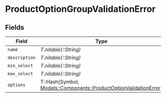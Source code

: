 # ProductOptionGroupValidationError


## Fields

| Field                                                                                                                    | Type                                                                                                                     | Required                                                                                                                 | Description                                                                                                              |
| ------------------------------------------------------------------------------------------------------------------------ | ------------------------------------------------------------------------------------------------------------------------ | ------------------------------------------------------------------------------------------------------------------------ | ------------------------------------------------------------------------------------------------------------------------ |
| `name`                                                                                                                   | *T.nilable(::String)*                                                                                                    | :heavy_minus_sign:                                                                                                       | N/A                                                                                                                      |
| `description`                                                                                                            | *T.nilable(::String)*                                                                                                    | :heavy_minus_sign:                                                                                                       | N/A                                                                                                                      |
| `min_select`                                                                                                             | *T.nilable(::String)*                                                                                                    | :heavy_minus_sign:                                                                                                       | N/A                                                                                                                      |
| `max_select`                                                                                                             | *T.nilable(::String)*                                                                                                    | :heavy_minus_sign:                                                                                                       | N/A                                                                                                                      |
| `options`                                                                                                                | T::Hash[Symbol, [Models::Components::ProductOptionValidationError](../../models/shared/productoptionvalidationerror.md)] | :heavy_minus_sign:                                                                                                       | N/A                                                                                                                      |